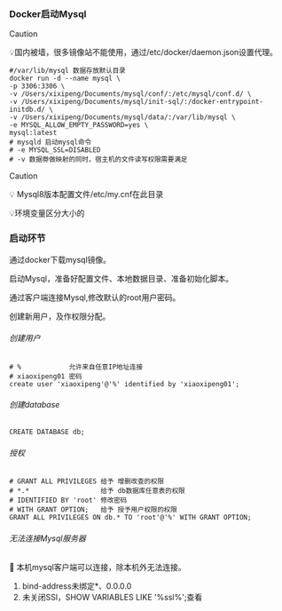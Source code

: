 

### Docker启动Mysql

> [!CAUTION]
>
> 💡国内被墙，很多镜像站不能使用，通过/etc/docker/daemon.json设置代理。

```shell
#/var/lib/mysql 数据存放默认目录
docker run -d --name mysql \
-p 3306:3306 \
-v /Users/xixipeng/Documents/mysql/conf/:/etc/mysql/conf.d/ \
-v /Users/xixipeng/Documents/mysql/init-sql/:/docker-entrypoint-initdb.d/ \
-v /Users/xixipeng/Documents/mysql/data/:/var/lib/mysql \
-e MYSQL_ALLOW_EMPTY_PASSWORD=yes \
mysql:latest 
# mysqld 启动mysql命令
# -e MYSQL_SSL=DISABLED
# -v 数据劵做映射的同时，宿主机的文件读写权限需要满足
```

> [!CAUTION]
>
> 💡 Mysql8版本配置文件/etc/my.cnf在此目录
>
>  💡环境变量区分大小的



### 启动环节

通过docker下载mysql镜像。

启动Mysql，准备好配置文件、本地数据目录、准备初始化脚本。

通过客户端连接Mysql,修改默认的root用户密码。

创建新用户，及作权限分配。

###### 创建用户

```shell
# %            允许来自任意IP地址连接
# xiaoxipeng01 密码
create user 'xiaoxipeng'@'%' identified by 'xiaoxipeng01';
```

###### 创建database

```shell
CREATE DATABASE db;
```

###### 授权

```shell
# GRANT ALL PRIVILEGES 给予 增删改查的权限
# *.*                  给予 db数据库任意表的权限
# IDENTIFIED BY 'root' 修改密码
# WITH GRANT OPTION;   给予 授予用户权限的权限
GRANT ALL PRIVILEGES ON db.* TO 'root'@'%' WITH GRANT OPTION;
```

###### 无法连接Mysql服务器

👀 本机mysql客户端可以连接，除本机外无法连接。

1. bind-address未绑定*、0.0.0.0
2. 未关闭SSl，SHOW VARIABLES LIKE '%ssl%';查看

